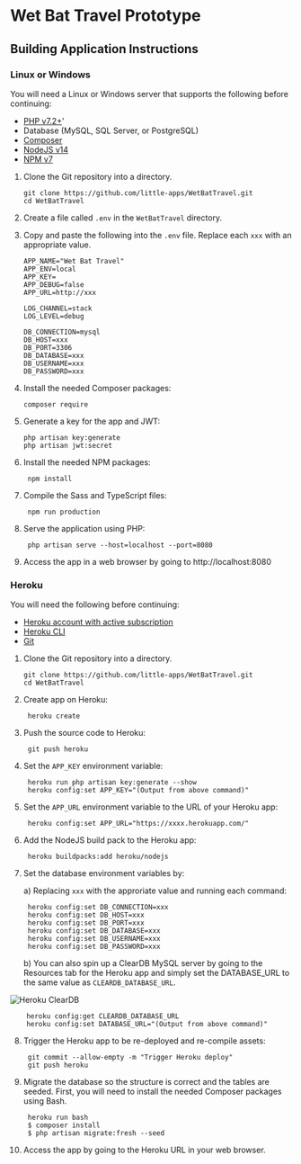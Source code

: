 # Wet Bat Travel Prototype

## Building Application Instructions

### Linux or Windows

You will need a Linux or Windows server that supports the following before continuing:

 * [PHP v7.2+](https://www.php.net/downloads)'
 * Database (MySQL, SQL Server, or PostgreSQL)
 * [Composer](https://getcomposer.org/download/)
 * [NodeJS v14](https://nodejs.org/en/download/)
 * [NPM v7](https://nodejs.org/en/download/package-manager/)

1. Clone the Git repository into a directory.

       git clone https://github.com/little-apps/WetBatTravel.git
       cd WetBatTravel
       
2. Create a file called ``.env`` in the ``WetBatTravel`` directory.
3. Copy and paste the following into the ``.env`` file. Replace each ``xxx`` with an appropriate value.

       APP_NAME="Wet Bat Travel"
       APP_ENV=local
       APP_KEY=
       APP_DEBUG=false
       APP_URL=http://xxx

       LOG_CHANNEL=stack
       LOG_LEVEL=debug

       DB_CONNECTION=mysql
       DB_HOST=xxx
       DB_PORT=3306
       DB_DATABASE=xxx
       DB_USERNAME=xxx
       DB_PASSWORD=xxx
      
4. Install the needed Composer packages:

       composer require
       
5. Generate a key for the app and JWT:

       php artisan key:generate
       php artisan jwt:secret
       
6. Install the needed NPM packages:

        npm install
        
7. Compile the Sass and TypeScript files:

        npm run production
        
7. Serve the application using PHP:

        php artisan serve --host=localhost --port=8080
        
8. Access the app in a web browser by going to http://localhost:8080

### Heroku

You will need the following before continuing:

 * [Heroku account with active subscription](https://dashboard.heroku.com/apps)
 * [Heroku CLI](https://devcenter.heroku.com/articles/heroku-cli)
 * [Git](https://git-scm.com/book/en/v2/Getting-Started-Installing-Git)

1. Clone the Git repository into a directory.

       git clone https://github.com/little-apps/WetBatTravel.git
       cd WetBatTravel
       
2. Create app on Heroku:

        heroku create
        
3. Push the source code to Heroku:

        git push heroku
        
4. Set the ``APP_KEY`` environment variable:

        heroku run php artisan key:generate --show
        heroku config:set APP_KEY="(Output from above command)"

5. Set the ``APP_URL`` environment variable to the URL of your Heroku app:

        heroku config:set APP_URL="https://xxxx.herokuapp.com/"
        
6. Add the NodeJS build pack to the Heroku app:

        heroku buildpacks:add heroku/nodejs
        
7. Set the database environment variables by:

    a) Replacing ``xxx`` with the approriate value and running each command:

        heroku config:set DB_CONNECTION=xxx
        heroku config:set DB_HOST=xxx
        heroku config:set DB_PORT=xxx
        heroku config:set DB_DATABASE=xxx
        heroku config:set DB_USERNAME=xxx
        heroku config:set DB_PASSWORD=xxx

    b) You can also spin up a ClearDB MySQL server by going to the Resources tab for the Heroku app and simply set the DATABASE_URL to the same value as ``CLEARDB_DATABASE_URL``.
    
![Heroku ClearDB](https://user-images.githubusercontent.com/1192535/120055729-2abf3980-bff5-11eb-936e-ec150ac8573e.png)
 
        heroku config:get CLEARDB_DATABASE_URL
        heroku config:set DATABASE_URL="(Output from above command)"
        
8. Trigger the Heroku app to be re-deployed and re-compile assets:

        git commit --allow-empty -m "Trigger Heroku deploy"
        git push heroku
        
9. Migrate the database so the structure is correct and the tables are seeded. First, you will need to install the needed Composer packages using Bash.

        heroku run bash
        $ composer install
        $ php artisan migrate:fresh --seed
        
10. Access the app by going to the Heroku URL in your web browser.
